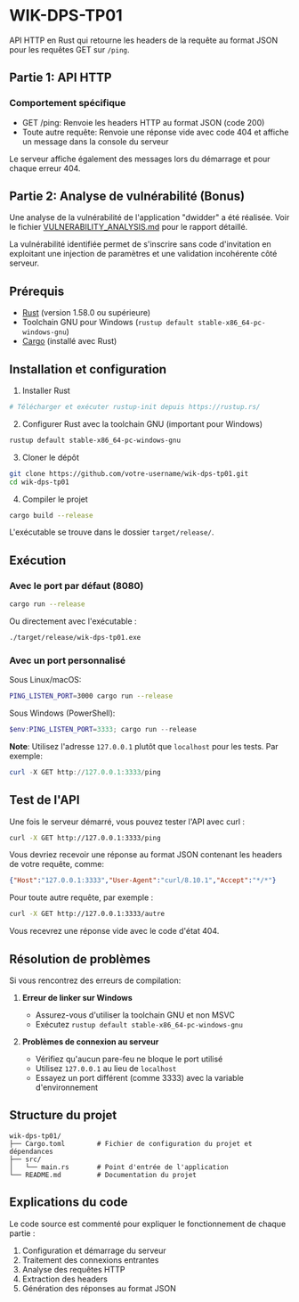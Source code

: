# WIK-DPS-TP01

API HTTP en Rust qui retourne les headers de la requête au format JSON pour les requêtes GET sur `/ping`.

## Partie 1: API HTTP

### Comportement spécifique

- GET /ping: Renvoie les headers HTTP au format JSON (code 200)
- Toute autre requête: Renvoie une réponse vide avec code 404 et affiche un message dans la console du serveur

Le serveur affiche également des messages lors du démarrage et pour chaque erreur 404.

## Partie 2: Analyse de vulnérabilité (Bonus)

Une analyse de la vulnérabilité de l'application "dwidder" a été réalisée. Voir le fichier [VULNERABILITY_ANALYSIS.md](VULNERABILITY_ANALYSIS.md) pour le rapport détaillé.

La vulnérabilité identifiée permet de s'inscrire sans code d'invitation en exploitant une injection de paramètres et une validation incohérente côté serveur.

## Prérequis

- [Rust](https://www.rust-lang.org/tools/install) (version 1.58.0 ou supérieure)
- Toolchain GNU pour Windows (`rustup default stable-x86_64-pc-windows-gnu`)
- [Cargo](https://doc.rust-lang.org/cargo/getting-started/installation.html) (installé avec Rust)

## Installation et configuration

1. Installer Rust
```bash
# Télécharger et exécuter rustup-init depuis https://rustup.rs/
```

2. Configurer Rust avec la toolchain GNU (important pour Windows)
```bash
rustup default stable-x86_64-pc-windows-gnu
```

3. Cloner le dépôt
```bash
git clone https://github.com/votre-username/wik-dps-tp01.git
cd wik-dps-tp01
```

4. Compiler le projet
```bash
cargo build --release
```

L'exécutable se trouve dans le dossier `target/release/`.

## Exécution

### Avec le port par défaut (8080)

```bash
cargo run --release
```

Ou directement avec l'exécutable :

```bash
./target/release/wik-dps-tp01.exe
```

### Avec un port personnalisé

Sous Linux/macOS:
```bash
PING_LISTEN_PORT=3000 cargo run --release
```

Sous Windows (PowerShell):
```powershell
$env:PING_LISTEN_PORT=3333; cargo run --release
```

**Note**: Utilisez l'adresse `127.0.0.1` plutôt que `localhost` pour les tests. Par exemple:
```powershell
curl -X GET http://127.0.0.1:3333/ping
```

## Test de l'API

Une fois le serveur démarré, vous pouvez tester l'API avec curl :

```bash
curl -X GET http://127.0.0.1:3333/ping
```

Vous devriez recevoir une réponse au format JSON contenant les headers de votre requête, comme:
```json
{"Host":"127.0.0.1:3333","User-Agent":"curl/8.10.1","Accept":"*/*"}
```

Pour toute autre requête, par exemple :

```bash
curl -X GET http://127.0.0.1:3333/autre
```

Vous recevrez une réponse vide avec le code d'état 404.

## Résolution de problèmes

Si vous rencontrez des erreurs de compilation:

1. **Erreur de linker sur Windows**
   - Assurez-vous d'utiliser la toolchain GNU et non MSVC
   - Exécutez `rustup default stable-x86_64-pc-windows-gnu`

2. **Problèmes de connexion au serveur**
   - Vérifiez qu'aucun pare-feu ne bloque le port utilisé
   - Utilisez `127.0.0.1` au lieu de `localhost`
   - Essayez un port différent (comme 3333) avec la variable d'environnement

## Structure du projet

```
wik-dps-tp01/
├── Cargo.toml        # Fichier de configuration du projet et dépendances
├── src/
│   └── main.rs       # Point d'entrée de l'application
└── README.md         # Documentation du projet
```

## Explications du code

Le code source est commenté pour expliquer le fonctionnement de chaque partie :

1. Configuration et démarrage du serveur
2. Traitement des connexions entrantes
3. Analyse des requêtes HTTP
4. Extraction des headers
5. Génération des réponses au format JSON